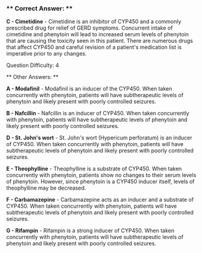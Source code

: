 ### ** Correct Answer: **

**C - Cimetidine** - Cimetidine is an inhibitor of CYP450 and a commonly prescribed drug for relief of GERD symptoms. Concurrent intake of cimetidine and phenytoin will lead to increased serum levels of phenytoin that are causing the toxicity seen in this patient. There are numerous drugs that affect CYP450 and careful revision of a patient's medication list is imperative prior to any changes.

Question Difficulty: 4

** Other Answers: **

**A - Modafinil** - Modafinil is an inducer of the CYP450. When taken concurrently with phenytoin, patients will have subtherapeutic levels of phenytoin and likely present with poorly controlled seizures.

**B - Nafcillin** - Nafcillin is an inducer of CYP450. When taken concurrently with phenytoin, patients will have subtherapeutic levels of phenytoin and likely present with poorly controlled seizures.

**D - St. John's wort** - St. John's wort (Hypericum perforatum) is an inducer of CYP450. When taken concurrently with phenytoin, patients will have subtherapeutic levels of phenytoin and likely present with poorly controlled seizures.

**E - Theophylline** - Theophylline is a substrate of CYP450. When taken concurrently with phenytoin, patients show no changes to their serum levels of phenytoin. However, since phenytoin is a CYP450 inducer itself, levels of theophylline may be decreased.

**F - Carbamazepine** - Carbamazepine acts as an inducer and a substrate of CYP450. When taken concurrently with phenytoin, patients will have subtherapeutic levels of phenytoin and likely present with poorly controlled seizures.

**G - Rifampin** - Rifampin is a strong inducer of CYP450. When taken concurrently with phenytoin, patients will have subtherapeutic levels of phenytoin and likely present with poorly controlled seizures.


